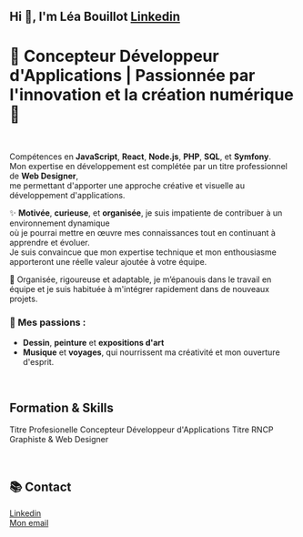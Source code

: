 ## Hi 👋, I'm Léa Bouillot  [Linkedin](https://www.linkedin.com/in/léa-bouillot-0430b2253/)

# 🚀 **Concepteur Développeur d'Applications | Passionnée par l'innovation et la création numérique** 🚀

<br>

Compétences en **JavaScript**, **React**, **Node.js**, **PHP**, **SQL**, et **Symfony**.  
Mon expertise en développement est complétée par un titre professionnel de **Web Designer**, <br>
me permettant d'apporter une approche créative et visuelle au développement d'applications.

✨  **Motivée**, **curieuse**, et **organisée**, je suis impatiente de contribuer à un environnement dynamique  <br>
où je pourrai mettre en œuvre mes connaissances tout en continuant à apprendre et évoluer.  <br>
Je suis convaincue que mon expertise technique et mon enthousiasme apporteront une réelle valeur ajoutée à votre équipe.

🔧 Organisée, rigoureuse et adaptable, je m’épanouis dans le travail en équipe et je suis habituée à m'intégrer rapidement dans de nouveaux projets.

### 🎨 Mes passions :
- **Dessin**, **peinture** et **expositions d'art**
- **Musique** et **voyages**, qui nourrissent ma créativité et mon ouverture d'esprit.

<br>

## Formation & Skills

Titre Profesionelle Concepteur Développeur d'Applications
Titre RNCP Graphiste & Web Designer

<br>

## 📚 Contact

[Linkedin](https://www.linkedin.com/in/léa-bouillot-0430b2253/) <br>
[Mon email](leabouillot7@gmail.com)



